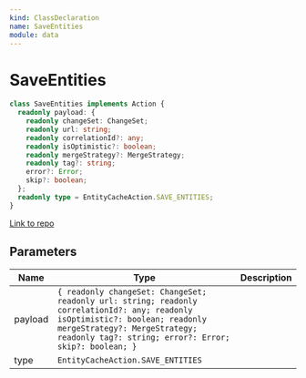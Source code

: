 ```yaml
---
kind: ClassDeclaration
name: SaveEntities
module: data
---
```


# SaveEntities

```ts
class SaveEntities implements Action {
  readonly payload: {
    readonly changeSet: ChangeSet;
    readonly url: string;
    readonly correlationId?: any;
    readonly isOptimistic?: boolean;
    readonly mergeStrategy?: MergeStrategy;
    readonly tag?: string;
    error?: Error;
    skip?: boolean;
  };
  readonly type = EntityCacheAction.SAVE_ENTITIES;
}
```

[Link to repo](https://github.com/ngrx/platform/blob/master/modules/data/src/actions/entity-cache-action.ts#L118-L142)

## Parameters

| Name    | Type                                                                                                                                                                                                                    | Description |
| ------- | ----------------------------------------------------------------------------------------------------------------------------------------------------------------------------------------------------------------------- | ----------- |
| payload | `{ readonly changeSet: ChangeSet; readonly url: string; readonly correlationId?: any; readonly isOptimistic?: boolean; readonly mergeStrategy?: MergeStrategy; readonly tag?: string; error?: Error; skip?: boolean; }` |             |
| type    | `EntityCacheAction.SAVE_ENTITIES`                                                                                                                                                                                       |             |

